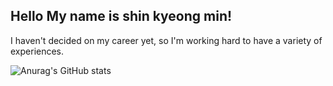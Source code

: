 ## Hello My name is shin kyeong min!
I haven't decided on my career yet, so I'm working hard to have a variety of experiences.

![Anurag's GitHub stats](https://github-readme-stats.vercel.app/api?username=skm0619&show_icons=true&theme=radical)
<!--
**skm0619/skm0619** is a ✨ _special_ ✨ repository because its `README.md` (this file) appears on your GitHub profile.

Here are some ideas to get you started:

- 🔭 I’m currently working on ...
- 🌱 I’m currently learning ...
- 👯 I’m looking to collaborate on ...
- 🤔 I’m looking for help with ...
- 💬 Ask me about ...
- 📫 How to reach me: ...
- 😄 Pronouns: ...
- ⚡ Fun fact: ...
-->

